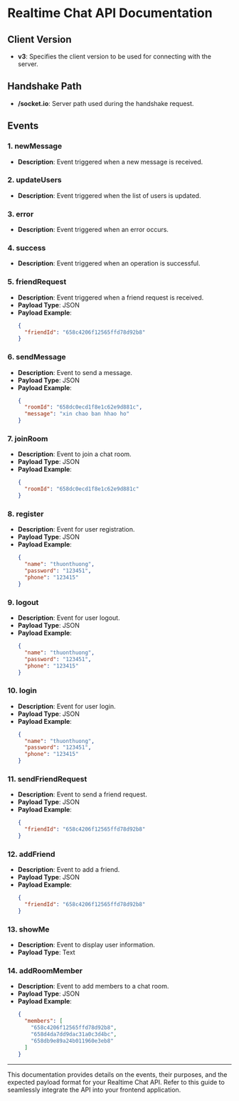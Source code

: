 # Realtime Chat API Documentation

## Client Version

- **v3**: Specifies the client version to be used for connecting with the server.

## Handshake Path

- **/socket.io**: Server path used during the handshake request.

## Events

### 1. **newMessage**

- **Description**: Event triggered when a new message is received.

### 2. **updateUsers**

- **Description**: Event triggered when the list of users is updated.

### 3. **error**

- **Description**: Event triggered when an error occurs.

### 4. **success**

- **Description**: Event triggered when an operation is successful.

### 5. **friendRequest**

- **Description**: Event triggered when a friend request is received.
- **Payload Type**: JSON
- **Payload Example**:
  ```json
  {
    "friendId": "658c4206f12565ffd78d92b8"
  }
  ```

### 6. **sendMessage**

- **Description**: Event to send a message.
- **Payload Type**: JSON
- **Payload Example**:
  ```json
  {
    "roomId": "658dc0ecd1f8e1c62e9d881c",
    "message": "xin chao ban hhao ho"
  }
  ```

### 7. **joinRoom**

- **Description**: Event to join a chat room.
- **Payload Type**: JSON
- **Payload Example**:
  ```json
  {
    "roomId": "658dc0ecd1f8e1c62e9d881c"
  }
  ```

### 8. **register**

- **Description**: Event for user registration.
- **Payload Type**: JSON
- **Payload Example**:
  ```json
  {
    "name": "thuonthuong",
    "password": "123451",
    "phone": "123415"
  }
  ```

### 9. **logout**

- **Description**: Event for user logout.
- **Payload Type**: JSON
- **Payload Example**:
  ```json
  {
    "name": "thuonthuong",
    "password": "123451",
    "phone": "123415"
  }
  ```

### 10. **login**

- **Description**: Event for user login.
- **Payload Type**: JSON
- **Payload Example**:
  ```json
  {
    "name": "thuonthuong",
    "password": "123451",
    "phone": "123415"
  }
  ```

### 11. **sendFriendRequest**

- **Description**: Event to send a friend request.
- **Payload Type**: JSON
- **Payload Example**:
  ```json
  {
    "friendId": "658c4206f12565ffd78d92b8"
  }
  ```

### 12. **addFriend**

- **Description**: Event to add a friend.
- **Payload Type**: JSON
- **Payload Example**:
  ```json
  {
    "friendId": "658c4206f12565ffd78d92b8"
  }
  ```

### 13. **showMe**

- **Description**: Event to display user information.
- **Payload Type**: Text

### 14. **addRoomMember**

- **Description**: Event to add members to a chat room.
- **Payload Type**: JSON
- **Payload Example**:
  ```json
  {
    "members": [
      "658c4206f12565ffd78d92b8",
      "658d4da7dd9dac31a0c3d4bc",
      "658db9e89a24b011960e3eb8"
    ]
  }
  ```

---

This documentation provides details on the events, their purposes, and the expected payload format for your Realtime Chat API. Refer to this guide to seamlessly integrate the API into your frontend application.
